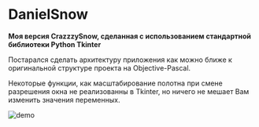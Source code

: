 # DanielSnow

**Моя версия CrazzzySnow, сделанная с использованием стандартной библиотеки Python Tkinter**

Постарался сделать архитектуру приложения как можно ближе к оригинальной структуре проекта на Objective-Pascal.

Некоторые функции, как масштабирование полотна при смене разрешения окна не реализованны в Tkinter, но ничего не мешает Вам изменить значения переменных.

![demo](demo.gif)